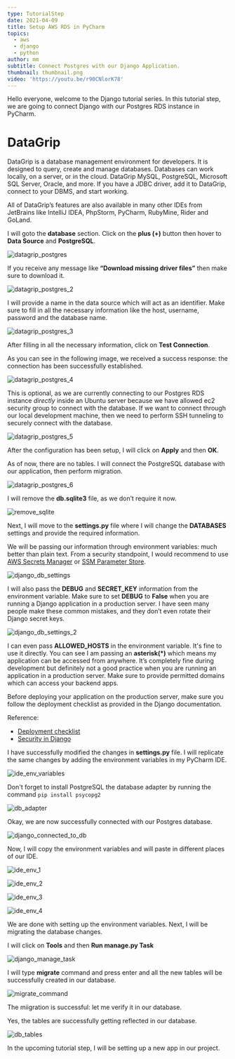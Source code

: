 ```yaml
---
type: TutorialStep
date: 2021-04-09
title: Setup AWS RDS in PyCharm
topics:
  - aws
  - django
  - python
author: mm
subtitle: Connect Postgres with our Django Application.
thumbnail: thumbnail.png
video: 'https://youtu.be/r90CNlorK78'
---
```


Hello everyone, welcome to the Django tutorial series.
In this tutorial step, we are going to connect Django with our
Postgres RDS instance in PyCharm.

# DataGrip

DataGrip is a database management environment for developers.
It is designed to query, create and manage databases. Databases
can work locally, on a server, or in the cloud. DataGrip MySQL,
PostgreSQL, Microsoft SQL Server, Oracle, and more. If you have
a JDBC driver, add it to DataGrip, connect to your DBMS, and start
working.

All of DataGrip’s features are also available in many other IDEs from JetBrains like IntelliJ IDEA,
PhpStorm, PyCharm, RubyMine, Rider and GoLand.

I will goto the **database** section. Click on the **plus (+)** button then hover to **Data Source** and **PostgreSQL**.

![datagrip_postgres](steps/step1.png)

If you receive any message like **“Download missing driver files”** then make sure to download it.

![datagrip_postgres_2](steps/step2.png)

I will provide a name in the data source which will
act as an identifier. Make sure to fill in all the
necessary information like the host, username, password
and the database name.

![datagrip_postgres_3](steps/step3.png)

After filling in all the necessary information,
click on **Test Connection**.

As you can see in the following image, we received a success response:
the connection has been successfully established.

![datagrip_postgres_4](steps/step4.png)

This is optional, as we are currently connecting to our Postgres RDS instance *directly*
inside an Ubuntu server because we have allowed ec2 security group
to connect with the database. If we want to connect through our
local development machine, then we need to perform SSH tunneling to securely
connect with the database.

![datagrip_postgres_5](steps/step5.png)

After the configuration has been setup, I will click on **Apply** and then **OK**.

As of now, there are no tables. I will connect the PostgreSQL database with our application, then perform migration.

![datagrip_postgres_6](steps/step6.png)

I will remove the **db.sqlite3** file, as we don’t require it now.

![remove_sqlite](steps/step7.png)

Next, I will move to the **settings.py** file where I will change
the **DATABASES** settings and provide the required information.

We will be passing our information through environment variables: much
better than plain text. From a security standpoint, I would recommend to
use [AWS Secrets Manager](https://aws.amazon.com/secrets-manager/) or
[SSM Parameter Store](https://docs.aws.amazon.com/systems-manager/latest/userguide/systems-manager-parameter-store.html).

![django_db_settings](steps/step8.png)

I will also pass the **DEBUG** and **SECRET_KEY** information from the
environment variable. Make sure to set **DEBUG** to **False** when you
are running a Django application in a production server. I have seen many
people make these common mistakes, and they don’t even rotate their
Django secret keys.

![django_db_settings_2](steps/step9.png)

I can even pass **ALLOWED_HOSTS** in the environment variable. It's fine to
use it directly. You can see I am passing an **asterisk(*)** which means
my application can be accessed from anywhere. It’s completely fine during
development but definitely not a good practice when you are running an
application in a production server. Make sure to provide permitted
domains which can access your backend apps.

Before deploying your application on the production server, make sure you
follow the deployment checklist as provided in the Django documentation.

Reference:
- [Deployment checklist](https://docs.djangoproject.com/en/3.1/howto/deployment/checklist/)
- [Security in Django](https://docs.djangoproject.com/en/3.1/topics/security/)

I have successfully modified the changes in **settings.py** file. I will
replicate the same changes by adding the environment variables in my PyCharm IDE.

![ide_env_variables](steps/step10.png)

Don't forget to install PostgreSQL the database adapter by running the command ```pip install psycopg2```

![db_adapter](steps/step11.png)

Okay, we are now successfully connected with our Postgres database.

![django_connected_to_db](steps/step12.png)

Now, I will copy the environment variables and will paste in
different places of our IDE.

![ide_env_1](steps/step13.png)

![ide_env_2](steps/step14.png)

![ide_env_3](steps/step15.png)

![ide_env_4](steps/step16.png)

We are done with setting up the environment variables.
Next, I will be migrating the database changes.

I will click on **Tools** and then **Run manage.py Task**

![django_manage_task](steps/step17.png)

I will type **migrate** command and press enter
and all the new tables will be successfully created
in our database.

![migrate_command](steps/step18.png)

The miigration is successful: let me verify it in our database.

Yes, the tables are successfully getting reflected in our database.

![db_tables](steps/step19.png)

In the upcoming tutorial step, I will be setting up a new app in our project.
